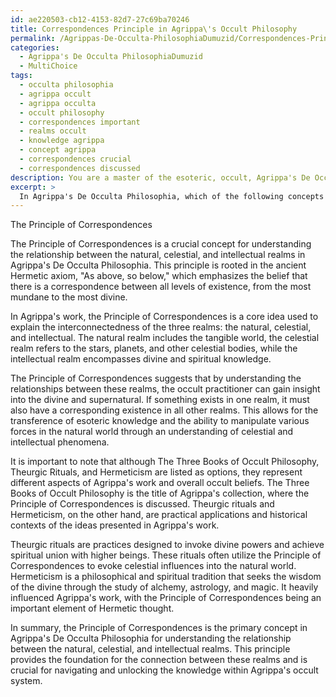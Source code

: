 ```yaml
---
id: ae220503-cb12-4153-82d7-27c69ba70246
title: Correspondences Principle in Agrippa\'s Occult Philosophy
permalink: /Agrippas-De-Occulta-PhilosophiaDumuzid/Correspondences-Principle-in-Agrippas-Occult-Philosophy/
categories:
  - Agrippa's De Occulta PhilosophiaDumuzid
  - MultiChoice
tags:
  - occulta philosophia
  - agrippa occult
  - agrippa occulta
  - occult philosophy
  - correspondences important
  - realms occult
  - knowledge agrippa
  - concept agrippa
  - correspondences crucial
  - correspondences discussed
description: You are a master of the esoteric, occult, Agrippa's De Occulta PhilosophiaDumuzid and education, you have written many textbooks on the subject. Respond to the multiple choice question first with the answer, then, fully explain the context of your rational, reasoning, and chain of thought in coming to the determination you have for that answer. Explain related concepts, formulas, or historical context relevant to this conclusion, giving a lesson on the topic to explain the reasoning afterwards.
excerpt: >
  In Agrippa's De Occulta Philosophia, which of the following concepts is crucial for understanding the relationship between the natural, celestial, and intellectual realms?\n \n- The Three Books of Occult Philosophy\n- The Principle of Correspondences\n- Theurgic Rituals\n- Hermeticism
---
```

The Principle of Correspondences

The Principle of Correspondences is a crucial concept for understanding the relationship between the natural, celestial, and intellectual realms in Agrippa's De Occulta Philosophia. This principle is rooted in the ancient Hermetic axiom, "As above, so below," which emphasizes the belief that there is a correspondence between all levels of existence, from the most mundane to the most divine.

In Agrippa's work, the Principle of Correspondences is a core idea used to explain the interconnectedness of the three realms: the natural, celestial, and intellectual. The natural realm includes the tangible world, the celestial realm refers to the stars, planets, and other celestial bodies, while the intellectual realm encompasses divine and spiritual knowledge.

The Principle of Correspondences suggests that by understanding the relationships between these realms, the occult practitioner can gain insight into the divine and supernatural. If something exists in one realm, it must also have a corresponding existence in all other realms. This allows for the transference of esoteric knowledge and the ability to manipulate various forces in the natural world through an understanding of celestial and intellectual phenomena.

It is important to note that although The Three Books of Occult Philosophy, Theurgic Rituals, and Hermeticism are listed as options, they represent different aspects of Agrippa's work and overall occult beliefs. The Three Books of Occult Philosophy is the title of Agrippa's collection, where the Principle of Correspondences is discussed. Theurgic rituals and Hermeticism, on the other hand, are practical applications and historical contexts of the ideas presented in Agrippa's work.

Theurgic rituals are practices designed to invoke divine powers and achieve spiritual union with higher beings. These rituals often utilize the Principle of Correspondences to evoke celestial influences into the natural world. Hermeticism is a philosophical and spiritual tradition that seeks the wisdom of the divine through the study of alchemy, astrology, and magic. It heavily influenced Agrippa's work, with the Principle of Correspondences being an important element of Hermetic thought.

In summary, the Principle of Correspondences is the primary concept in Agrippa's De Occulta Philosophia for understanding the relationship between the natural, celestial, and intellectual realms. This principle provides the foundation for the connection between these realms and is crucial for navigating and unlocking the knowledge within Agrippa's occult system.
